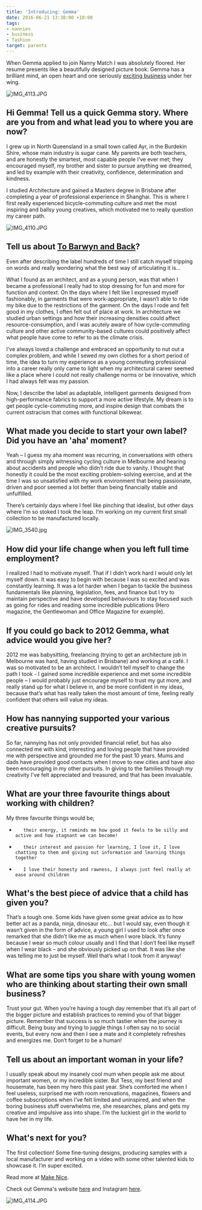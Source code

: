 ```yaml
---
title: 'Introducing: Gemma'
date: 2016-06-21 13:38:00 +10:00
tags:
- nannies
- business
- fashion
target: parents
---
```


When Gemma applied to join Nanny Match I was absolutely floored. Her resume presents like a beautifully designed picture book. Gemma has a brilliant mind, an open heart and one seriously [exciting business](http://www.tobarwynandback.com/) under her wing.

![IMG_4113.JPG](/uploads/IMG_4113.JPG)


## Hi Gemma! Tell us a quick Gemma story. Where are you from and what lead you to where you are now?


I grew up in North Queensland in a small town called Ayr, in the Burdekin Shire, whose main industry is sugar cane. My parents are both teachers, and are honestly the smartest, most capable people I’ve ever met; they encouraged myself, my brother and sister to pursue anything we dreamed, and led by example with their creativity, confidence, determination and kindness.

I studied Architecture and gained a Masters degree in Brisbane after completing a year of professional experience in Shanghai. This is where I first really experienced bicycle-commuting culture and met the most inspiring and ballsy young creatives, which motivated me to really question my career path.


![IMG_4110.JPG](/uploads/IMG_4110.JPG)


## Tell us about [To Barwyn and Back](http://www.tobarwynandback.com/)?


Even after describing the label hundreds of time I still catch myself tripping on words and really wondering what the best way of articulating it is...

What I found as an architect, and as a young person, was that when I became a professional I really had to stop dressing for fun and more for function and context. On the days where I felt like I expressed myself fashionably, in garments that were work-appropriate, I wasn’t able to ride my bike due to the restrictions of the garment. On the days I rode and felt good in my clothes, I often felt out of place at work. In architecture we studied urban settings and how their increasing densities could affect resource-consumption, and I was acutely aware of how cycle-commuting culture and other active community-based cultures could positively affect what people have come to refer to as the climate crisis.

I’ve always loved a challenge and embraced an opportunity to nut out a complex problem, and while I sewed my own clothes for a short period of time, the idea to turn my experience as a young commuting professional into a career really only came to light when my architectural career seemed like a place where I could not really challenge norms or be innovative, which I had always felt was my passion.

Now, I describe the label as adaptable, intelligent garments designed from high-performance fabrics to support a more active lifestyle. My dream is to get people cycle-commuting more, and inspire design that combats the current ostracism that comes with functional bikewear.


## What made you decide to start your own label? Did you have an 'aha' moment?


Yeah – I guess my aha moment was recurring, in conversations with others and through simply witnessing cycling culture in Melbourne and hearing about accidents and people who didn’t ride due to vanity. I thought that honestly it could be the most exciting problem-solving exercise, and at the time I was so unsatisfied with my work environment that being passionate, driven and poor seemed a lot better than being financially stable and unfulfilled.

There’s certainly days where I feel like pinching that idealist, but other days where I’m so stoked I took the leap. I’m working on my current first small collection to be manufactured locally.

![IMG_3540.jpg](/uploads/IMG_3540.jpg)


## How did your life change when you left full time employment?


I realized I had to motivate myself. That if I didn’t work hard I would only let myself down. It was easy to begin with because I was so excited and was constantly learning. It was a lot harder when I began to tackle the business fundamentals like planning, legislation, fees, and finance but I try to maintain perspective and have developed behaviours to stay focused such as going for rides and reading some incredible publications (Hero magazine, the Gentlewoman and Office Magazine for example).


## If you could go back to 2012 Gemma, what advice would you give her?


2012 me was babysitting, freelancing (trying to get an architecture job in Melbourne was hard, having studied in Brisbane) and working at a café. I was so motivated to be an architect. I wouldn’t tell myself to change the path I took - I gained some incredible experience and met some incredible people – I would probably just encourage myself to trust my gut more, and really stand up for what I believe in, and be more confident in my ideas, because that’s what has really taken the most amount of time, feeling really confident that others will value my ideas.


## How has nannying supported your various creative pursuits?


So far, nannying has not only provided financial relief, but has also connected me with kind, interesting and loving people that have provided me with perspective and grounded me for the past 10 years. Mums and dads have provided good contacts when I move to new cities and have also been encouraging in my other pursuits. In giving to the families through my creativity I’ve felt appreciated and treasured, and that has been invaluable.


## What are your three favourite things about working with children?


My three favourite things would be;

-        their energy, it reminds me how good it feels to be silly and active and how stagnant we can become!

-        their interest and passion for learning, I love it, I love chatting to them and giving out information and learning things together

-        I love their honesty and rawness, I always just feel really at ease around children



## What's the best piece of advice that a child has given you?


That’s a tough one. Some kids have given some great advice as to how better act as a panda, ninja, dinosaur etc… but I would say, even though it wasn’t given in the form of advice, a young girl I used to look after once remarked that she didn’t like me as much when I wore black. It’s funny because I wear so much colour usually and I find that I don’t feel like myself when I wear black – and she obviously picked up on that. It was like she was telling me to just be myself. Well that’s what I took from it anyway!


## What are some tips you share with young women who are thinking about starting their own small business?


Trust your gut. When you’re having a tough day remember that it’s all part of the bigger picture and establish practices to remind you of that bigger picture. Remember that success is so much tastier when the journey is difficult. Being busy and trying to juggle things I often say no to social events, but every now and then I see a mate and it completely refreshes and energizes me. Don’t forget to be a human!


## Tell us about an important woman in your life?


I usually speak about my insanely cool mum when people ask me about important women, or my incredible sister. But Tess, my best friend and housemate, has been my hero this past year. She’s comforted me when I feel useless, surprised me with room renovations, magazines, flowers and coffee subscriptions when I’ve felt limited and uninspired, and when the boring business stuff overwhelms me, she researches, plans and gets my creative and impulsive ass into shape. I’m the luckiest girl in the world to have her in my life.


## What's next for you?


The first collection! Some fine-tuning designs, producing samples with a local manufacturer and working on a video with some other talented kids to showcase it. I’m super excited.

Read more at [Make Nice](http://www.make-nice.com.au/blog-1/).

Check out Gemma's website [here](http://www.tobarwynandback.com/) and Instagram [here](https://www.instagram.com/tobarwynandback/).


![IMG_4114.JPG](/uploads/IMG_4114.JPG)
